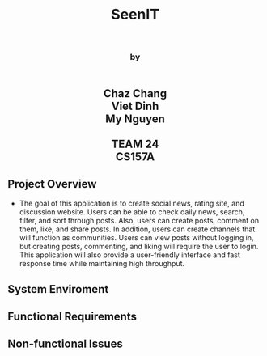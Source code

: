 <h1 align="center">
    <br>
    <br>
    SeenIT  
    <br>
    <br>
</h1>

<h3 align="center">
    by
    <br>
    <br>
</h3>
<h2 align="center">
    Chaz Chang
    <br>
    Viet Dinh
    <br>
    My Nguyen
    <br>
    <br>
    TEAM 24
    <br>
    CS157A
</h2>

## Project Overview
+ The goal of this application is to create social news, rating site, and discussion website. Users can be able to check daily news, search, filter, and sort through posts. Also, users can create posts, comment on them, like, and share posts. In addition, users can create channels that will function as communities. Users can view posts without logging in, but creating posts, commenting, and liking will require the user to login. This application will also provide a user-friendly interface and fast response time while maintaining high throughput.

## System Enviroment
## Functional Requirements  
## Non-functional Issues
